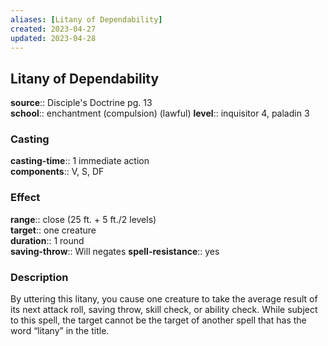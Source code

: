 ```yaml
---
aliases: [Litany of Dependability]
created: 2023-04-27
updated: 2023-04-28
---
```


## Litany of Dependability

**source**:: Disciple's Doctrine pg. 13  
**school**:: enchantment (compulsion) (lawful)
**level**:: inquisitor 4, paladin 3

### Casting

**casting-time**:: 1 immediate action  
**components**:: V, S, DF

### Effect

**range**:: close (25 ft. + 5 ft./2 levels)  
**target**:: one creature  
**duration**:: 1 round  
**saving-throw**:: Will negates
**spell-resistance**:: yes

### Description

By uttering this litany, you cause one creature to take the average result of its next attack roll, saving throw, skill check, or ability check. While subject to this spell, the target cannot be the target of another spell that has the word “litany” in the title.
